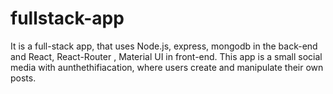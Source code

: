 # fullstack-app
It is a full-stack app, that uses Node.js, express, mongodb in the back-end and React, React-Router , Material UI in front-end. This app is a small social media with aunthethifiacation, where users create and manipulate their own posts. 
